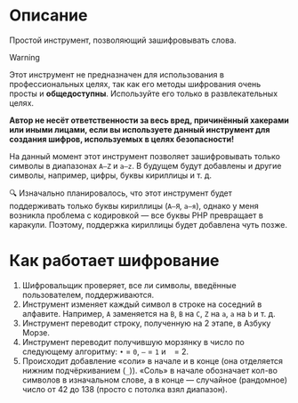 # Описание
Простой инструмент, позволяющий зашифровывать слова.

>[!WARNING]
>Этот инструмент не предназначен для использования в профессиональных целях, так как его методы шифрования очень просты и **общедоступны**. Используйте его только в развлекательных целях.
>
>**Автор не несёт ответственности за весь вред, причинённый хакерами или иными лицами, если вы используете данный инструмент для создания шифров, используемых в целях безопасности!**


На данный момент этот инструмент позволяет зашифровывать только символы в диапазонах `A–Z` и `a–z`. В будущем будут добавлены и другие символы, например, цифры, буквы кириллицы и т. д.

🔍 Изначально планировалось, что этот инструмент будет поддерживать только буквы кириллицы (`А–Я`, `а–я`), однако у меня возникла проблема с кодировкой — все буквы PHP превращает в каракули. Поэтому, поддержка кириллицы будет добавлена чуть позже.

# Как работает шифрование

1. Шифровальщик проверяет, все ли символы, введённые пользователем, поддерживаются.
2. Инструмент изменяет каждый символ в строке на соседний в алфавите. Например, `A` заменяется на `B`, `B` на `C`, `Z` на `a`, `a` на `b` и т. д.
3. Инструмент переводит строку, полученную на 2 этапе, в Азбуку Морзе.
4. Инструмент переводит получившую морзянку в число по следующему алгоритму: `•` = `0`, `—` = `1` и ` ` = 2.
5. Происходит добавление «соли» в начале и в конце (она отделяется нижним подчёркиванием (`_`)). «Соль» в начале обозначает кол-во символов в изначальном слове, а в конце — случайное (рандомное) число от 42 до 138 (просто с потолка взял диапазон).
